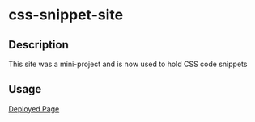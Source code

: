 # css-snippet-site

## Description
This site was a mini-project and is now used to hold CSS code snippets

## Usage
[Deployed Page](https://wlk-dev.github.io/css-snippet-site/)
